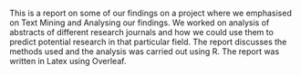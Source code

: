 This is a report on some of our findings on a project where we emphasised on Text Mining and Analysing our findings. We worked on analysis of abstracts of different research journals and how we could use them to predict potential research in that particular field. The report discusses the methods used and the analysis was carried out using R. The report was written in Latex using Overleaf.
